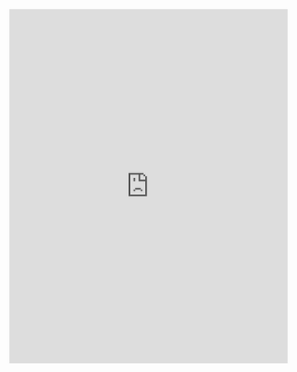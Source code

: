 <iframe src="https://scribehow.com/embed/0401__Exporting_FCS_files_from_FlowJo__bOd34E2HQMaVXgSxMuAYKA" width="100%" height="640" allowfullscreen frameborder="0"></iframe>
